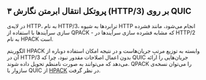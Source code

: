 ## پروتکل انتقال ابرمتن نگارش ۳ (HTTP/3) بر روی QUIC

در لایه‌ی HTTP، به نام HTTP/3، ترابردها به شیوه HTTP انجام می‌شود، مانند فشرده سازی سرآیندها با استفاده از QPACK - که مشابه فشرده سازی سرآیندها در HTTP/2 به نام HPACK است.

الگوریتم HPACK وابسته به توزیع مرتبِ جریان‌هاست و در نتیجه امکان استفاده دوباره از آن در HTTP/3 بدون اعمال اصلاحات مقدور نبود، چرا که QUIC جریان‌هایی را ارائه می‌دهد که می‌توانند به صورت نامنظم تحویل داده شوند. QPACK را می‌توان نسخه‌‌ی سازوار با QUIC از [HPACK](https://httpwg.org/specs/rfc7541.html) در نظر گرفت.
